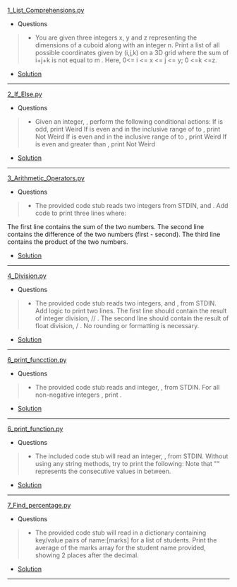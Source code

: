 [1_List_Comprehensions.py](https://www.hackerrank.com/challenges/list-comprehensions/problem)
* Questions
> * You are given three integers x, y and z representing the dimensions of a cuboid along with an integer n.
>  Print a list of all possible coordinates given by (i,j,k) on a 3D grid where the sum of i+j+k is not equal to m .
>   Here, 0<= i <= x <= j <= y; 0 <=k <=z. 
* [Solution](https://github.com/Jtrahan88/Python/blob/main/Online_Code_Solutions/HackerRank/Python-Basics/1_List_Comprehensions.py)
---

[2_If_Else.py](https://www.hackerrank.com/challenges/py-if-else/problem)
* Questions
> * Given an integer, , perform the following conditional actions:
> If  is odd, print Weird
> If  is even and in the inclusive range of  to , print Not Weird
> If  is even and in the inclusive range of  to , print Weird
> If  is even and greater than , print Not Weird
* [Solution](https://github.com/Jtrahan88/Python/blob/main/Online_Code_Solutions/HackerRank/Python-Basics/2_If_Else.py)
---

[3_Arithmetic_Operators.py](https://www.hackerrank.com/challenges/python-arithmetic-operators/problem)
* Questions
> * The provided code stub reads two integers from STDIN,  and . Add code to print three lines where:

The first line contains the sum of the two numbers.
The second line contains the difference of the two numbers (first - second).
The third line contains the product of the two numbers.
* [Solution](https://github.com/Jtrahan88/Python/blob/main/Online_Code_Solutions/HackerRank/Python-Basics/3_Arithmetic_Operators.py)
---

[4_Division.py](https://www.hackerrank.com/challenges/python-division/problem)
* Questions
> * The provided code stub reads two integers,  and , from STDIN.
> Add logic to print two lines. The first line should contain the result of integer division,  // .
>  The second line should contain the result of float division,  / . No rounding or formatting is necessary.
* [Solution](https://github.com/Jtrahan88/Python/blob/main/Online_Code_Solutions/HackerRank/Python-Basics/4_Division.py)
---

[6_print_funcction.py](https://www.hackerrank.com/challenges/python-loops/problem)
* Questions
> * The provided code stub reads and integer, , from STDIN. For all non-negative integers , print .
* [Solution](https://github.com/Jtrahan88/Python/blob/main/Online_Code_Solutions/HackerRank/Python-Basics/5_loops.py)
---

[6_print_function.py](https://www.hackerrank.com/challenges/python-print/problem)
* Questions
> * The included code stub will read an integer, , from STDIN.
Without using any string methods, try to print the following:
Note that "" represents the consecutive values in between.
* [Solution](https://github.com/Jtrahan88/Python/blob/main/Online_Code_Solutions/HackerRank/Python-Basics/6_print_function.py)
---

[7_Find_percentage.py](https://www.hackerrank.com/challenges/finding-the-percentage/problem?isFullScreen=true)
* Questions
> * The provided code stub will read in a dictionary containing key/value pairs of name:[marks] for a list of students. Print the average of the marks array for the student name provided, showing 2 places after the decimal.
* [Solution](https://github.com/Jtrahan88/Python/blob/main/Online_Code_Solutions/HackerRank/Python-Basics/7_Find_percentage.py)
---

